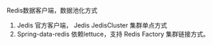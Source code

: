Redis数据客户端，数据池化方式


1. Jedis 官方客户端， Jedis JedisCluster 集群单点方式
2. Spring-data-redis 依赖lettuce，支持 Redis Factory 集群链接方式。
